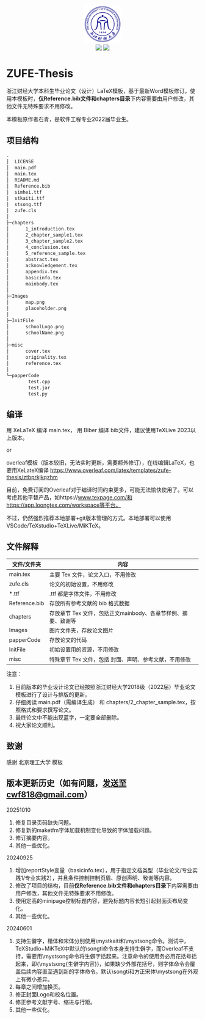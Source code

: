 



<div align=center><img src="InitFile/schoolLogo.png" width="20%"><br /><img src="https://img.shields.io/badge/Thesis-ZUFE-brightgreen">&nbsp;<img src="https://img.shields.io/badge/version-1.0.1-blue"></div>

# ZUFE-Thesis

浙江财经大学本科生毕业论文（设计）LaTeX模板，基于最新Word模板修订。使用本模板时，**仅Reference.bib文件和chapters目录**下内容需要由用户修改，其他文件无特殊要求不用修改。

本模板原作者石青，是软件工程专业2022届毕业生。

## 项目结构

```
.
│  LICENSE
│  main.pdf
│  main.tex
│  README.md
│  Reference.bib
│  simhei.ttf
│  stkaiti.ttf
│  stsong.ttf
│  zufe.cls
│  
├─chapters
│      1_introduction.tex
│      2_chapter_sample1.tex
│      3_chapter_sample2.tex
│      4_conclusion.tex
│      5_reference_sample.tex
│      abstract.tex
│      acknowledgement.tex
│      appendix.tex
│      basicinfo.tex
│      mainbody.tex
│      
├─Images
│      map.png
│      placeholder.png
│      
├─InitFile
│      schoolLogo.png
│      schoolName.png
│      
├─misc
│      cover.tex
│      originality.tex
│      reference.tex
│      
└─papperCode
        test.cpp
        test.jar
        test.py        
```

## 编译

用 XeLaTeX 编译 main.tex， 用 Biber 编译 bib文件，建议使用TeXLive 2023以上版本。

or

overleaf模板（版本较旧，无法实时更新，需要额外修订），在线编辑LaTeX，也要用XeLateX编译
https://www.overleaf.com/latex/templates/zufe-thesis/ztbprkjkqzhm

目前，免费订阅的Overleaf对于编译时间约束更多，可能无法愉快使用了。可以考虑其他平替产品，如https://www.texpage.com/和https://app.loongtex.com/workspace等平台。

不过，仍然强烈推荐本地部署+git版本管理的方式。本地部署可以使用VSCode/TeXstudio+TeXLive/MiKTeX。

## 文件解释

| 文件/文件夹                  | 内容                                                       |
| --------------------------- | ----------------------------------------------------------|
| main.tex                    | 主要 Tex 文件，论文入口，不用修改                            |
| zufe.cls                    | 论文的初始设置，不用修改                                     |
| *.ttf                       | .ttf 都是字体文件，不用修改                                  |
| Reference.bib               | 存放所有参考文献的 bib 格式数据                              |
| chapters                    | 存放章节 Tex 文件，包括正文mainbody、各章节样例、摘要、致谢等  |
| Images                      | 图片文件夹，存放论文图片                                     |
| papperCode                  | 存放论文的代码                                              |
| InitFile                    | 初始设置用的资源，不用修改                                   |
| misc                        | 特殊章节 Tex 文件，包括 封面、声明、参考文献，不用修改         |



注意：

1. 目前版本的毕业设计论文已经按照浙江财经大学2018级（2022届）毕业论文模板进行了设计与排版的更新。
2. 仔细阅读 main.pdf（需编译生成） 和 chapters/2_chapter_sample.tex，按照格式和要求撰写论文。
3. 最终论文中不能出现蓝字，一定要全部删除。
4. 祝大家论文顺利。

## 致谢
感谢 北京理工大学 模板

## 版本更新历史（如有问题，发送至cwf818@gmail.com）
20251010
1. 修复目录页码缺失问题。
2. 修复新的maketfm字体加载机制变化导致的字体加载问题。
3. 修订摘要内容。
3. 其他一些优化。

20240925
1. 增加reportStyle变量（basicinfo.tex），用于指定文档类型（毕业论文/专业实践1/专业实践2），并且条件控制控制页眉、原创声明、致谢等内容。
2. 修改了项目的结构，目前**仅Reference.bib文件和chapters目录**下内容需要由用户修改，其他文件无特殊要求不用修改。
3. 使用定高的minipage控制标题内容，避免标题内容长短引起封面页布局变化。
4. 其他一些优化。

20240601
1. 支持生僻字，楷体和宋体分别使用\mystkaiti和\mystsong命令。测试中，TeXStudio+MiKTeX中默认的\songti命令本身支持生僻字，而Overleaf不支持，需要用\mystsong命令将生僻字括起来。注意命令的使用务必用花括号括起来，即{\mystsong{生僻字内容}}，如果缺少外部花括号，则字体命令会覆盖后续内容直至遇到新的字体命令。默认\songti和方正宋体\mystsong在外观上有微小差异。
2. 每章之间增加换页。
3. 修正封面Logo和校名位置。
4. 修正参考文献字号、缩进与行距。
5. 其他一些优化。
